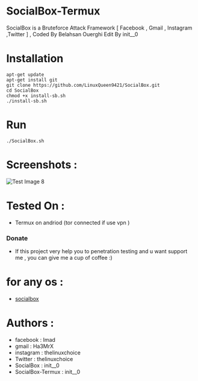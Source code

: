 # SocialBox-Termux
SocialBox is a Bruteforce Attack Framework [ Facebook , Gmail , Instagram ,Twitter ] , Coded By Belahsan Ouerghi Edit By init__0
# Installation
```
apt-get update
apt-get install git
git clone https://github.com/LinuxQueen9421/SocialBox.git 
cd SocialBox
chmod +x install-sb.sh
./install-sb.sh
```
# Run
```
./SocialBox.sh
```
# Screenshots :
![Test Image 8](https://github.com/LinuxQueen9421/SocialBox/blob/master/Screenshots/sb.png)
# Tested On :
* Termux on andriod (tor connected if use vpn )
### Donate
- If this project very help you to penetration testing  and u want support me , you can give me a cup of coffee :)
# for any os :
* [socialbox](https://github.com/LinuxQueen9421/SocialBox)
# Authors :
* facebook  : Imad
* gmail     : Ha3MrX
* instagram : thelinuxchoice
* Twitter   : thelinuxchoice
* SocialBox : init__0 
* SocialBox-Termux : init__0
